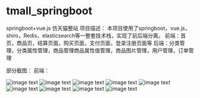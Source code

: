 # tmall_springboot
springboot+vue.js 仿天猫整站
项目描述： 
  本项目使用了springboot，vue.js，shiro，Redis，elasticsearch等一整套技术栈，实现了前后端分离。
  前端：首页，商品页，结算页面，购买页面，支付页面，登录注册页面等
  后端：分类管理，分类属性管理，商品管理商品属性值管理，商品图片管理，用户管理，订单管理


部分截图：
前端：

![image text](https://github.com/oy-xxh/tmall_springboot/blob/master/1.png)
![image text](https://github.com/oy-xxh/tmall_springboot/blob/master/2.png)
![image text](https://github.com/oy-xxh/tmall_springboot/blob/master/3.png)
![image text](https://github.com/oy-xxh/tmall_springboot/blob/master/4.png)
![image text](https://github.com/oy-xxh/tmall_springboot/blob/master/5.png)
![image text](https://github.com/oy-xxh/tmall_springboot/blob/master/6.png)
![image text](https://github.com/oy-xxh/tmall_springboot/blob/master/7.png)
![image text](https://github.com/oy-xxh/tmall_springboot/blob/master/8.png)
![image text](https://github.com/oy-xxh/tmall_springboot/blob/master/9.png)
